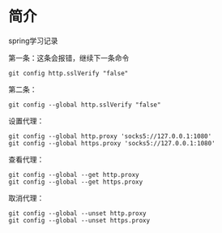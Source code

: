 # 简介
spring学习记录





第一条：这条会报错，继续下一条命令

```shell
git config http.sslVerify "false"
```

第二条：

```shell
git config --global http.sslVerify "false"
```


设置代理：
```
git config --global http.proxy 'socks5://127.0.0.1:1080' 
git config --global https.proxy 'socks5://127.0.0.1:1080'
``` 

查看代理：
```
git config --global --get http.proxy
git config --global --get https.proxy
```

取消代理：
```
git config --global --unset http.proxy
git config --global --unset https.proxy
```